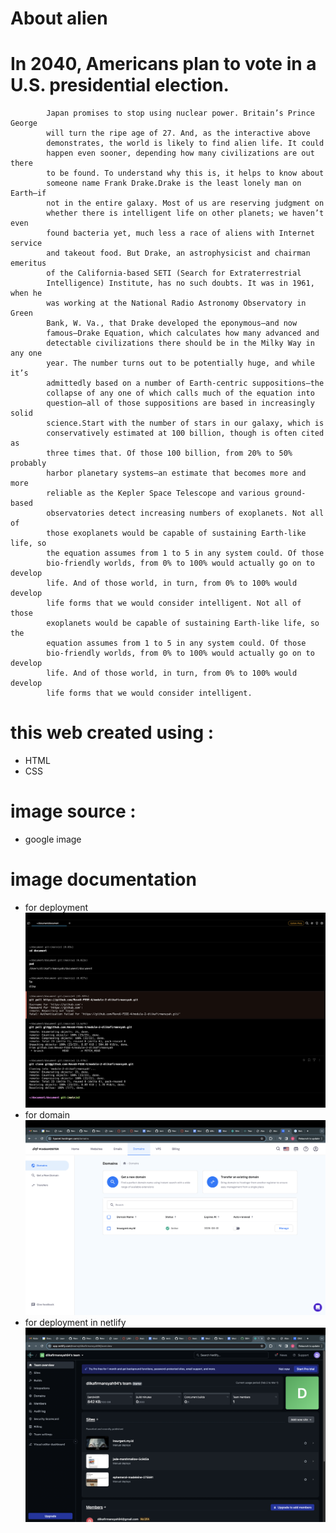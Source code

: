 # About alien

# In 2040, Americans plan to vote in a U.S. presidential election.
            Japan promises to stop using nuclear power. Britain’s Prince George
            will turn the ripe age of 27. And, as the interactive above
            demonstrates, the world is likely to find alien life. It could
            happen even sooner, depending how many civilizations are out there
            to be found. To understand why this is, it helps to know about
            someone name Frank Drake.Drake is the least lonely man on Earth—if
            not in the entire galaxy. Most of us are reserving judgment on
            whether there is intelligent life on other planets; we haven’t even
            found bacteria yet, much less a race of aliens with Internet service
            and takeout food. But Drake, an astrophysicist and chairman emeritus
            of the California-based SETI (Search for Extraterrestrial
            Intelligence) Institute, has no such doubts. It was in 1961, when he
            was working at the National Radio Astronomy Observatory in Green
            Bank, W. Va., that Drake developed the eponymous—and now
            famous—Drake Equation, which calculates how many advanced and
            detectable civilizations there should be in the Milky Way in any one
            year. The number turns out to be potentially huge, and while it’s
            admittedly based on a number of Earth-centric suppositions—the
            collapse of any one of which calls much of the equation into
            question—all of those suppositions are based in increasingly solid
            science.Start with the number of stars in our galaxy, which is
            conservatively estimated at 100 billion, though is often cited as
            three times that. Of those 100 billion, from 20% to 50% probably
            harbor planetary systems—an estimate that becomes more and more
            reliable as the Kepler Space Telescope and various ground-based
            observatories detect increasing numbers of exoplanets. Not all of
            those exoplanets would be capable of sustaining Earth-like life, so
            the equation assumes from 1 to 5 in any system could. Of those
            bio-friendly worlds, from 0% to 100% would actually go on to develop
            life. And of those world, in turn, from 0% to 100% would develop
            life forms that we would consider intelligent. Not all of those
            exoplanets would be capable of sustaining Earth-like life, so the
            equation assumes from 1 to 5 in any system could. Of those
            bio-friendly worlds, from 0% to 100% would actually go on to develop
            life. And of those world, in turn, from 0% to 100% would develop
            life forms that we would consider intelligent.



# this web created using :
- HTML
- CSS

# image source :
- google image

# image documentation 
- for deployment ![alt text](asset/doc1.png)
- for domain ![alt text](asset/docdomain.png)
- for deployment in netlify ![alt text](asset/doc2.png)


